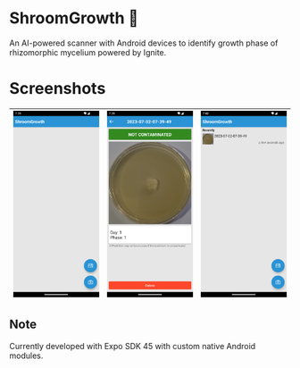 # ShroomGrowth 🍄
An AI-powered scanner with Android devices to identify growth phase of rhizomorphic mycelium powered by Ignite.

# Screenshots
|![](screenshots/home.png)|![](screenshots/result.png)|![](screenshots/list.png)|
|:-:|:-:|:-:|

## Note
Currently developed with Expo SDK 45 with custom native Android modules.
